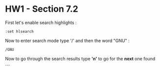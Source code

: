 # HW1 - Section 7.2

First let's enable search highlights : 

```
:set hlsearch
```

Now to enter search mode type '/' and then the word "GNU"  :

```
/GNU
```

Now to go through the search results type **'n'** to go for the **next** one found ....
